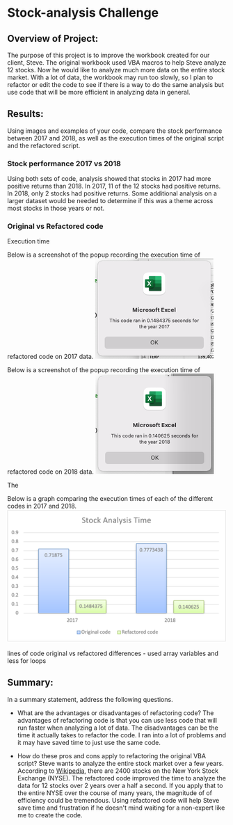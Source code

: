 # Stock-analysis Challenge

## Overview of Project: 
The purpose of this project is to improve the workbook created for our client, Steve. The original workbook used VBA macros to help Steve analyze 12 stocks. Now he would like to analyze much more data on the entire stock market. With a lot of data, the workbook may run too slowly, so I plan to refactor or edit the code to see if there is a way to do the same analysis but use code that will be more efficient in analyzing data in general.  

## Results: 
Using images and examples of your code, compare the stock performance between 2017 and 2018, as well as the execution times of the original script and the refactored script.

### Stock performance 2017 vs 2018
Using both sets of code, analysis showed that stocks in 2017 had more positive returns than 2018. In 2017, 11 of the 12 stocks had positive returns.  In 2018, only 2 stocks had positive returns.  Some additional analysis on a larger dataset would be needed to determine if this was a theme across most stocks in those years or not.  
### Original vs Refactored code
Execution time

Below is a screenshot of the popup recording the execution time of refactored code on 2017 data. 
![2017-screenshot](https://github.com/ereekaj/stock-analysis/blob/main/Resources/VBA_Challenge_2017.png)

Below is a screenshot of the popup recording the execution time of refactored code on 2018 data. 
![2018-screenshot](https://github.com/ereekaj/stock-analysis/blob/main/Resources/VBA_Challenge_2018.png)

The 

Below is a graph comparing the execution times of each of the different codes in 2017 and 2018.  
![graph-time-comparison.png](https://github.com/ereekaj/stock-analysis/blob/main/Resources/Graph-time-comparison.png)


lines of code original vs refactored
differences - used array variables and less for loops



## Summary: 
In a summary statement, address the following questions.
- What are the advantages or disadvantages of refactoring code?
The advantages of refactoring code is that you can use less code that will run faster when analyzing a lot of data.  The disadvantages can be the time it actually takes to refactor the code.  I ran into a lot of problems and it may have saved time to just use the same code. 

- How do these pros and cons apply to refactoring the original VBA script?
Steve wants to analyze the entire stock market over a few years.  According to [Wikipedia](https://en.wikipedia.org/wiki/New_York_Stock_Exchange), there are 2400 stocks on the New York Stock Exchange (NYSE). The refactored code improved the time to analyze the data for 12 stocks over 2 years over a half a second.  If you apply that to the entire NYSE over the course of many years, the magnitude of of efficiency could be tremendous.  Using refactored code will help Steve save time and frustration if he doesn't mind waiting for a non-expert like me to create the code. 
